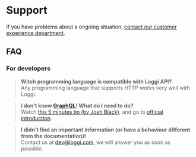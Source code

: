 # Support

If you have problems about a ongoing situation, [contact our customer experience department](https://ajuda.loggi.com/hc/pt-br).



## FAQ


### For developers


> **Witch programming language is compatible with Loggi API?** \
> Any programming language that supports HTTP works very well with Loggi.


> **I don't know [GraphQL](http://graphql.org/)! What do I need to do?** \
> Watch [this 5 minutes tip (by Josh Black)](https://egghead.io/lessons/javascript-using-graphql-s-graphiql-tool), and go to [official introduction](http://graphql.org/learn/).


> **I didn't find an important information (or have a behaviour different from the documentation)!** \
> Contact us at [dev@loggi.com](mailto:dev@loggi.com), we will answer you as soon as possible.